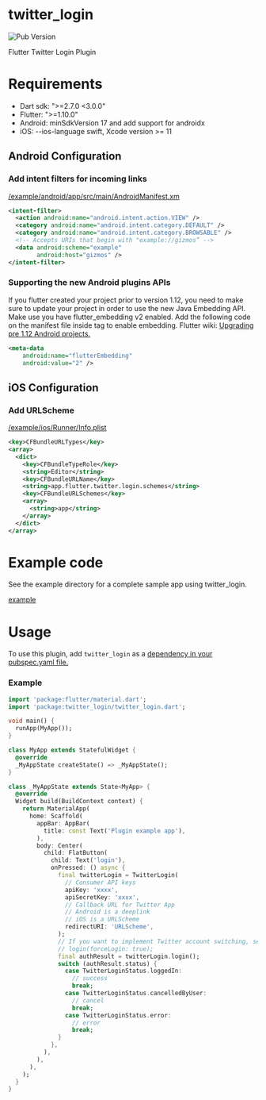# twitter_login

![Pub Version](https://img.shields.io/pub/v/twitter_login?color=blue)

Flutter Twitter Login Plugin

# Requirements
- Dart sdk: ">=2.7.0 <3.0.0"
- Flutter: ">=1.10.0"
- Android: minSdkVersion 17 and add support for androidx
- iOS: --ios-language swift, Xcode version >= 11



## Android Configuration

### Add intent filters for incoming links

[/example/android/app/src/main/AndroidManifest.xm](https://github.com/0maru/twitter_login/blob/master/example/android/app/src/main/AndroidManifest.xml)

```xml
<intent-filter>
  <action android:name="android.intent.action.VIEW" />
  <category android:name="android.intent.category.DEFAULT" />
  <category android:name="android.intent.category.BROWSABLE" />
  <!-- Accepts URIs that begin with "example://gizmos” -->
  <data android:scheme="example"
        android:host="gizmos" />
</intent-filter>
```



### Supporting the new Android plugins APIs

If you flutter created your project prior to version 1.12, you need to make sure to update your project in order to use the new Java Embedding API.
Make use you have flutter_embedding v2 enabled. Add the following code on the manifest file inside <application> tag to enable embedding.
Flutter wiki: [Upgrading pre 1.12 Android projects.](https://github.com/flutter/flutter/wiki/Upgrading-pre-1.12-Android-projects)

```xml
<meta-data
    android:name="flutterEmbedding"
    android:value="2" />
```



## iOS Configuration

### Add URLScheme

[/example/ios/Runner/Info.plist](https://github.com/0maru/twitter_login/blob/master/example/ios/Runner/Info.plist#L21)

```xml
<key>CFBundleURLTypes</key>
<array>
  <dict>
    <key>CFBundleTypeRole</key>
    <string>Editor</string>
    <key>CFBundleURLName</key>
    <string>app.flutter.twitter.login.schemes</string>
    <key>CFBundleURLSchemes</key>
    <array>
      <string>app</string>
    </array>
  </dict>
</array>
```

# Example code 

See the example directory for a complete sample app using twitter_login.

[example](https://github.com/0maru/twitter_login/tree/master/example)

# Usage

To use this plugin, add `twitter_login` as a [dependency in your pubspec.yaml file.](https://flutter.dev/platform-plugins/)

### Example

```dart
import 'package:flutter/material.dart';
import 'package:twitter_login/twitter_login.dart';

void main() {
  runApp(MyApp());
}

class MyApp extends StatefulWidget {
  @override
  _MyAppState createState() => _MyAppState();
}

class _MyAppState extends State<MyApp> {
  @override
  Widget build(BuildContext context) {
    return MaterialApp(
      home: Scaffold(
        appBar: AppBar(
          title: const Text('Plugin example app'),
        ),
        body: Center(
          child: FlatButton(
            child: Text('login'),
            onPressed: () async {
              final twitterLogin = TwitterLogin(  
                // Consumer API keys 
                apiKey: 'xxxx',
                apiSecretKey: 'xxxx',
                // Callback URL for Twitter App
                // Android is a deeplink
                // iOS is a URLScheme
                redirectURI: 'URLScheme',
              );
              // If you want to implement Twitter account switching, set [force_login] to true
              // login(forceLogin: true);
              final authResult = twitterLogin.login();
              switch (authResult.status) {
                case TwitterLoginStatus.loggedIn:
                  // success
                  break;
                case TwitterLoginStatus.cancelledByUser:
                  // cancel
                  break;
                case TwitterLoginStatus.error:
                  // error
                  break;
              }
            },
          ),
        ),
      ),
    );
  }
}
```

